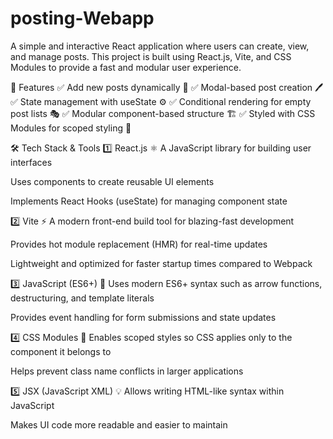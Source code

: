 # posting-Webapp
 A simple and interactive React application where users can create, view, and manage posts. This project is built using React.js, Vite, and CSS Modules to provide a fast and modular user experience.

🚀 Features
✅ Add new posts dynamically 📩
✅ Modal-based post creation 🖊️
✅ State management with useState ⚙️
✅ Conditional rendering for empty post lists 🎭
✅ Modular component-based structure 🏗️
✅ Styled with CSS Modules for scoped styling 🎨

🛠 Tech Stack & Tools
1️⃣ React.js ⚛️
A JavaScript library for building user interfaces

Uses components to create reusable UI elements

Implements React Hooks (useState) for managing component state

2️⃣ Vite ⚡
A modern front-end build tool for blazing-fast development

Provides hot module replacement (HMR) for real-time updates

Lightweight and optimized for faster startup times compared to Webpack

3️⃣ JavaScript (ES6+) 📜
Uses modern ES6+ syntax such as arrow functions, destructuring, and template literals

Provides event handling for form submissions and state updates

4️⃣ CSS Modules 🎨
Enables scoped styles so CSS applies only to the component it belongs to

Helps prevent class name conflicts in larger applications

5️⃣ JSX (JavaScript XML) 💡
Allows writing HTML-like syntax within JavaScript

Makes UI code more readable and easier to maintain
